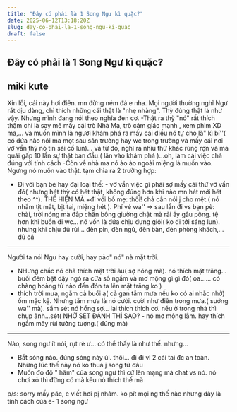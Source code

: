 ```yaml
---
title: "Đây có phải là 1 Song Ngư kì quặc?"
date: 2025-06-12T13:18:20Z
slug: day-co-phai-la-1-song-ngu-ki-quac
draft: false
---
```


## Đây có phải là 1 Song Ngư kì quặc?

## miki kute

Xin lỗi, cái này hơi điên. mn đừng ném đá e nha.
Mọi người thường nghĩ Ngư rất dịu dàng, chỉ thích những cái thật là "nhẹ nhàng".                                                Thỳ đúng thật là như vậy. Nhưng mình đang nói theo nghĩa đen cơ.                                                                  -Thật ra thỳ "nó" rất thích thậm chí là say mê mấy cái trò Nhà Ma, trò cảm giác mạnh , xem phim XD ma,... và muốn mình là người khám phá ra mấy cái điều nó tự cho là" kì bí''( có đứa nào nói ma mọt sau sân trường hay wc trong trường và mấy cái nơi vớ vẩn thỳ nó tin sái cổ lun)... và từ đó, nghĩ ra nhìu thứ khác rùng rợn và ma quái gấp 10 lần sự thật ban đầu.( lăn vào khám phá )...oh, làm cái việc chả đúng với tính cách -Còn về nhà ma nó ào ào ngoài miệng là muốn vào. Ngưng nó muốn vào thật. tạm chia ra 2 trường hợp:
+ Đi với bạn bè hay đại loại thế: - vớ vẩn việc gì phải sợ mấy cái thứ vớ vẩn đó( nhưng hét thỳ có hét thật, không đúng hơn khi nào mn hét mới hét theo ^^). THỂ HIỆN MÀ 
+đi với bố mẹ: thôi! chả cần nói j cho mệt.( nó nhắm tịt mắt, bịt tai, miệng hét ). Phí vé wa''
=> sau lần đi vs bạn pè: chài, trời nóng mà đắp chăn bông  giường chật mà rải ầy gấu pông. tệ hơn khi buồn đi wc... nó vốn là đứa chịu đựng giỏi( ko đi tới sáng lun). nhưng khi chịu đủ rùi... đèn pin, đèn ngủ, đèn bàn, đèn phòng khách,... đủ cả  
***********
Người ta nói Ngư hay cười, hay pảo" nó" nà mặt trời.
- NHưng chắc nó chả thích mặt trời âu( sợ nóng mà). nó thích mặt trăng... buổi đêm bật dậy ngó ra cửa sổ ngắm và mơ mộng gì gì đó( oa...... có chàng hoàng tử nào đến đón ta lên mặt trăng ko  )
- thích trời mưa, ngắm cả buổi ạ( cả gan tắm mưa nếu ko có ai nhắc nhở) ốm mặc kệ. Nhưng tắm mưa là nó cười. cười như điên trong mưa.( sướng wa'' mà). sấm sét nó hổng sợ... lại thích thích cơ. nếu ở trong nhà thì chụp ảnh...sét( NHỠ SÉT ĐÁNH THÌ SAO?                                                                                                            - nó mơ mộng lắm. hay thích ngắm mây rùi tưởng tượng.( đúng mà)
**********
Nào, song ngư ít nói, rụt rè ư... có thể thấy là như thế. nhưng...
- Bắt sóng nào. đúng sóng này ùi. thôi... đi đi vì 2 cái tai đc an toàn. Những lúc thế này nó  ko thua j song tử đâu 
- Muốn đo độ " hâm" của song ngư thì cứ lên mạng mà chat vs nó. nó chơi xỏ thì đừng có mà kêu  nó thích thế mà 
 
p/s: sorry mấy pác, e viết hơi pị nhảm. ko pít mọi ng thế nào nhưng đây là tính cách của e- 1 song ngư